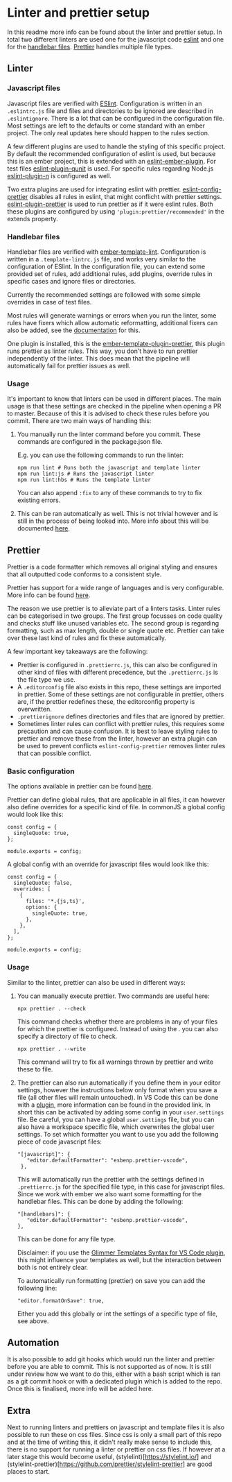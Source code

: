 # Linter and prettier setup

In this readme more info can be found about the linter and prettier setup. In total two different linters are used one for the javascript code [eslint](#javascript-files) and one for the [handlebar files](#handlebar-files). [Prettier](#prettier) handles multiple file types.

## Linter

### Javascript files

Javascript files are verified with [ESlint](https://eslint.org/). Configuration is written in an `.eslintrc.js` file and files and directories to be ignored are described in `.eslintignore`. There is a lot that can be configured in the configuration file. Most settings are left to the defaults or come standard with an ember project. The only real updates here should happen to the rules section.

A few different plugins are used to handle the styling of this specific project. By default the recommended configuration of eslint is used, but because this is an ember project, this is extended with an [eslint-ember-plugin](https://github.com/ember-cli/eslint-plugin-ember). For test files [eslint-plugin-qunit](https://github.com/platinumazure/eslint-plugin-qunit) is used. For specific rules regarding Node.js [eslint-plugin-n](https://github.com/eslint-community/eslint-plugin-n#readme) is configured as well.

Two extra plugins are used for integrating eslint with prettier. [eslint-config-prettier](https://github.com/prettier/eslint-config-prettier) disables all rules in eslint, that might conflicht with prettier settings. [eslint-plugin-prettier](https://github.com/prettier/eslint-plugin-prettier) is used to run prettier as if it were eslint rules. Both these plugins are configured by using `'plugin:prettier/recommended'` in the extends property.

### Handlebar files

Handlebar files are verified with [ember-template-lint](https://github.com/ember-template-lint/ember-template-lint). Configuration is written in a `.template-lintrc.js` file, and works very similar to the configuration of ESlint. In the configuration file, you can extend some provided set of rules, add additional rules, add plugins, override rules in specific cases and ignore files or directories.

Currently the recommended settings are followed with some simple overrides in case of test files.

Most rules will generate warnings or errors when you run the linter, some rules have fixers which allow automatic reformatting, additional fixers can also be added, see the [documentation](https://github.com/ember-template-lint/ember-template-lint/blob/master/docs/fixer.md) for this.

One plugin is installed, this is the [ember-template-plugin-prettier](https://github.com/ember-template-lint/ember-template-lint-plugin-prettier), this plugin runs prettier as linter rules. This way, you don't have to run prettier independently of the linter. This does mean that the pipeline will automatically fail for prettier issues as well.

### Usage

It's important to know that linters can be used in different places. The main usage is that these settings are checked in the pipeline when opening a PR to master. Because of this it is advised to check these rules before you commit. There are two main ways of handling this:

1. You manually run the linter command before you commit. These commands are configured in the package.json file.

   E.g. you can use the following commands to run the linter:

   ```
   npm run lint # Runs both the javascript and template linter
   npm run lint:js # Runs the javascript linter
   npm run lint:hbs # Runs the template linter
   ```

   You can also append `:fix` to any of these commands to try to fix existing errors.

2. This can be ran automatically as well. This is not trivial however and is still in the process of being looked into. More info about this will be documented [here](#automation).

## Prettier

Prettier is a code formatter which removes all original styling and ensures that all outputted code conforms to a consistent style.

Prettier has support for a wide range of languages and is very configurable. More info can be found [here](https://prettier.io/).

The reason we use prettier is to alleviate part of a linters tasks. Linter rules can be categorised in two groups. The first group focusses on code quality and checks stuff like unused variables etc. The second group is regarding formatting, such as max length, double or single quote etc. Prettier can take over these last kind of rules and fix these automatically.

A few important key takeaways are the following:

- Prettier is configured in `.prettierrc.js`, this can also be configured in other kind of files with different precedence, but the `.prettierrc.js` is the file type we use.
- A `.editorconfig` file also exists in this repo, these settings are imported in prettier. Some of these settings are not configurable in prettier, others are, if the prettier redefines these, the editorconfig property is overwritten.
- `.prettierignore` defines directories and files that are ignored by prettier.
- Sometimes linter rules can conflict with prettier rules, this requires some precaution and can cause confusion. It is best to leave styling rules to prettier and remove these from the linter, however an extra plugin can be used to prevent conflicts `eslint-config-prettier` removes linter rules that can possible conflict.

### Basic configuration

The options available in prettier can be found [here](https://prettier.io/docs/en/options).

Prettier can define global rules, that are applicable in all files, it can however also define overrides for a specific kind of file. In commonJS a global config would look like this:

```
const config = {
  singleQuote: true,
};

module.exports = config;

```

A global config with an override for javascript files would look like this:

```
const config = {
  singleQuote: false,
  overrides: [
    {
      files: '*.{js,ts}',
      options: {
        singleQuote: true,
      },
    },
  ],
};

module.exports = config;

```

### Usage

Similar to the linter, prettier can also be used in different ways:

1. You can manually execute prettier.
   Two commands are useful here:
   
   ```
   npx prettier . --check
   ```
   
   This command checks whether there are problems in any of your files for which the prettier is configured. Instead of using the . you can also specify a directory of file to check.
   
   ```
   npx prettier . --write
   ```
   
   This command will try to fix all warnings thrown by prettier and write these to file.

2. The prettier can also run automatically if you define them in your editor settings, however the instructions below only format when you save a file (all other files will remain untouched). In VS Code this can be done with a [plugin](https://github.com/prettier/prettier-vscode), more information can be found in the provided link. In short this can be activated by adding some config in your `user.settings` file. Be careful, you can have a global `user.settings` file, but you can also have a workspace specific file, which overwrites the global user settings. 
   To set which formatter you want to use you add the following piece of code javascript files:
   
   ```
   "[javascript]": {
      "editor.defaultFormatter": "esbenp.prettier-vscode",
    },
   ```
   
   This will automatically run the prettier with the settings defined in `.prettierrc.js` for the specified file type, in this case for javascript files. Since we work with ember we also want some formatting for the handlebar files. This can be done by adding the following:
   
   ```
   "[handlebars]": {
      "editor.defaultFormatter": "esbenp.prettier-vscode",
   },
   ```
   
   This can be done for any file type.
   
   Disclaimer: if you use the [Glimmer Templates Syntax for VS Code plugin](https://marketplace.visualstudio.com/items?itemName=lifeart.vscode-glimmer-syntax), this might influence your templates as well, but the interaction between both is not entirely clear.
   
   To automatically run formatting (prettier) on save you can add the following line:
   
   ```
   "editor.formatOnSave": true,
   ```
   
   Either you add this globally or int the settings of a specific type of file, see above.

## Automation

It is also possible to add git hooks which would run the linter and prettier before you are able to commit. This is not supported as of now. It is still under review how we want to do this, either with a bash script which is ran as a git commit hook or with a dedicated plugin which is added to the repo. Once this is finalised, more info will be added here.

## Extra

Next to running linters and prettiers on javascript and template files it is also possible to run these on css files. Since css is only a small part of this repo and at the time of writing this, it didn't really make sense to include this, there is no support for running a linter or prettier on css files. If however at a later stage this would become useful, (stylelint)[https://stylelint.io/] and (stylelint-prettier)[https://github.com/prettier/stylelint-prettier] are good places to start.
